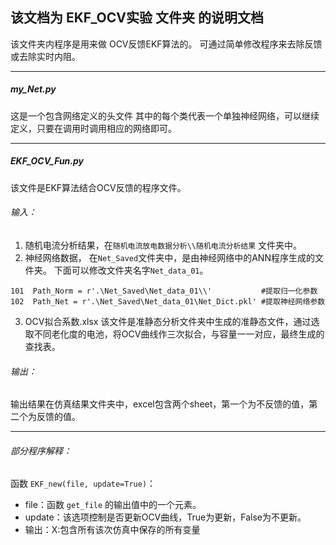 ## 该文档为 EKF_OCV实验 文件夹 的说明文档
该文件夹内程序是用来做 OCV反馈EKF算法的。
可通过简单修改程序来去除反馈或去除实时内阻。

***
##### my_Net.py
这是一个包含网络定义的头文件
其中的每个类代表一个单独神经网络，可以继续定义，只要在调用时调用相应的网络即可。
***
##### EKF_OCV_Fun.py
该文件是EKF算法结合OCV反馈的程序文件。
###### 输入：
1. 随机电流分析结果，在`随机电流放电数据分析\\随机电流分析结果` 文件夹中。
2. 神经网络数据，
在`Net_Saved`文件夹中，是由神经网络中的ANN程序生成的文件夹。
  下面可以修改文件夹名字`Net_data_01`。
  ```
  101  Path_Norm = r'.\Net_Saved\Net_data_01\\'           #提取归一化参数
  102  Path_Net = r'.\Net_Saved\Net_data_01\Net_Dict.pkl' #提取神经网络参数
  ```
3. OCV拟合系数.xlsx
  该文件是准静态分析文件夹中生成的准静态文件，通过选取不同老化度的电池，将OCV曲线作三次拟合，与容量一一对应，最终生成的查找表。
###### 输出：
输出结果在仿真结果文件夹中，excel包含两个sheet，第一个为不反馈的值，第二个为反馈的值。
***
###### 部分程序解释：
函数 `EKF_new(file, update=True)`：
- file：函数 `get_file` 的输出值中的一个元素。
- update：该选项控制是否更新OCV曲线，True为更新，False为不更新。
- 输出：X:包含所有该次仿真中保存的所有变量
